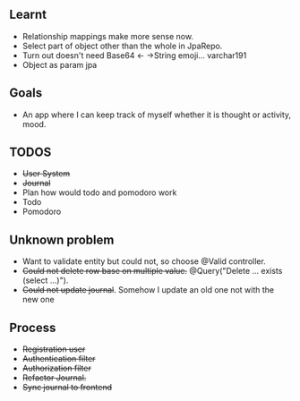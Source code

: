 ## Learnt
- Relationship mappings make more sense now. 
- Select part of object other than the whole in JpaRepo.
- Turn out doesn't need Base64 <- ->String emoji... varchar191
- Object as param jpa


## Goals
- An app where I can keep track of myself whether it is thought or activity, mood.

## TODOS
- ~~User System~~
- ~~Journal~~
- Plan how would todo and pomodoro work  
- Todo 
- Pomodoro

## Unknown problem
- Want to validate entity but could not, so choose @Valid controller.
- ~~Could not delete row base on multiple
value.~~ @Query("Delete ... exists (select ...)").
- ~~Could not update journal~~. Somehow I update an old one not with the new one

## Process
- ~~Registration user~~ 
- ~~Authentication filter~~ 
- ~~Authorization filter~~
- ~~Refactor Journal.~~
- ~~Sync journal to frontend~~
